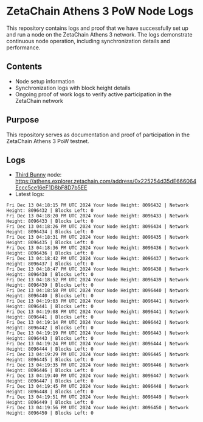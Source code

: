 # ZetaChain Athens 3 PoW Node Logs
This repository contains logs and proof that we have successfully set up and run a node on the ZetaChain Athens 3 network. The logs demonstrate continuous node operation, including synchronization details and performance.

## Contents
- Node setup information
- Synchronization logs with block height details
- Ongoing proof of work logs to verify active participation in the ZetaChain network

## Purpose
This repository serves as documentation and proof of participation in the ZetaChain Athens 3 PoW testnet.

## Logs

- [Third Bunny](https://thirdbunny.xyz/) node: https://athens.explorer.zetachain.com/address/0x225254d35dE666064Eccc5ce16eF1D8bF8D7b5EE
- Latest logs:
```
Fri Dec 13 04:18:15 PM UTC 2024 Your Node Height: 8096432 | Network Height: 8096432 | Blocks Left: 0
Fri Dec 13 04:18:20 PM UTC 2024 Your Node Height: 8096433 | Network Height: 8096433 | Blocks Left: 0
Fri Dec 13 04:18:26 PM UTC 2024 Your Node Height: 8096434 | Network Height: 8096434 | Blocks Left: 0
Fri Dec 13 04:18:31 PM UTC 2024 Your Node Height: 8096435 | Network Height: 8096435 | Blocks Left: 0
Fri Dec 13 04:18:36 PM UTC 2024 Your Node Height: 8096436 | Network Height: 8096436 | Blocks Left: 0
Fri Dec 13 04:18:42 PM UTC 2024 Your Node Height: 8096437 | Network Height: 8096437 | Blocks Left: 0
Fri Dec 13 04:18:47 PM UTC 2024 Your Node Height: 8096438 | Network Height: 8096438 | Blocks Left: 0
Fri Dec 13 04:18:52 PM UTC 2024 Your Node Height: 8096439 | Network Height: 8096439 | Blocks Left: 0
Fri Dec 13 04:18:58 PM UTC 2024 Your Node Height: 8096440 | Network Height: 8096440 | Blocks Left: 0
Fri Dec 13 04:19:03 PM UTC 2024 Your Node Height: 8096441 | Network Height: 8096441 | Blocks Left: 0
Fri Dec 13 04:19:08 PM UTC 2024 Your Node Height: 8096441 | Network Height: 8096441 | Blocks Left: 0
Fri Dec 13 04:19:14 PM UTC 2024 Your Node Height: 8096442 | Network Height: 8096442 | Blocks Left: 0
Fri Dec 13 04:19:19 PM UTC 2024 Your Node Height: 8096443 | Network Height: 8096443 | Blocks Left: 0
Fri Dec 13 04:19:24 PM UTC 2024 Your Node Height: 8096444 | Network Height: 8096444 | Blocks Left: 0
Fri Dec 13 04:19:29 PM UTC 2024 Your Node Height: 8096445 | Network Height: 8096445 | Blocks Left: 0
Fri Dec 13 04:19:35 PM UTC 2024 Your Node Height: 8096446 | Network Height: 8096446 | Blocks Left: 0
Fri Dec 13 04:19:40 PM UTC 2024 Your Node Height: 8096447 | Network Height: 8096447 | Blocks Left: 0
Fri Dec 13 04:19:45 PM UTC 2024 Your Node Height: 8096448 | Network Height: 8096448 | Blocks Left: 0
Fri Dec 13 04:19:51 PM UTC 2024 Your Node Height: 8096449 | Network Height: 8096449 | Blocks Left: 0
Fri Dec 13 04:19:56 PM UTC 2024 Your Node Height: 8096450 | Network Height: 8096450 | Blocks Left: 0
```
